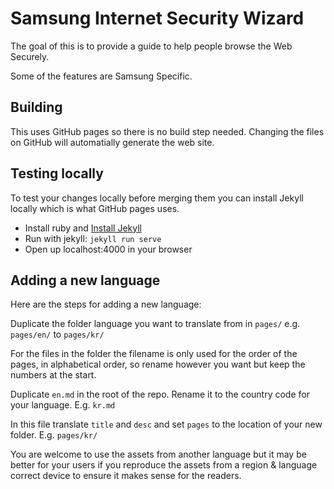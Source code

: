 Samsung Internet Security Wizard
================================

The goal of this is to provide a guide to help people browse the Web Securely.

Some of the features are Samsung Specific.

## Building

This uses GitHub pages so there is no build step needed. Changing the files on GitHub will automatially
generate the web site.

## Testing locally

To test your changes locally before merging them you can install Jekyll locally which is what GitHub pages uses.

* Install ruby and [Install Jekyll](https://docs.github.com/en/pages/setting-up-a-github-pages-site-with-jekyll/testing-your-github-pages-site-locally-with-jekyll)
* Run with jekyll: `jekyll run serve`
* Open up localhost:4000 in your browser

## Adding a new language

Here are the steps for adding a new language:

Duplicate the folder language you want to translate from in `pages/` e.g. `pages/en/` to `pages/kr/`

For the files in the folder the filename is only used for the order of the pages, in alphabetical order, so rename however you want but keep the numbers at the start.

Duplicate `en.md` in the root of the repo. Rename it to the country code for your language. E.g. `kr.md`

In this file translate `title` and `desc` and set `pages` to the location of your new folder. E.g. `pages/kr/`

You are welcome to use the assets from another language but it may be better for your users if you reproduce the assets from a region & language correct device to ensure it makes sense for the readers.
